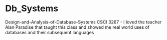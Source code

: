 # Db_Systems
Design-and-Analysis-of-Database-Systems CSCI 3287 - I loved the teacher Alan Paradise that taught this class and showed me real world uses of databases and their subsequent languages
